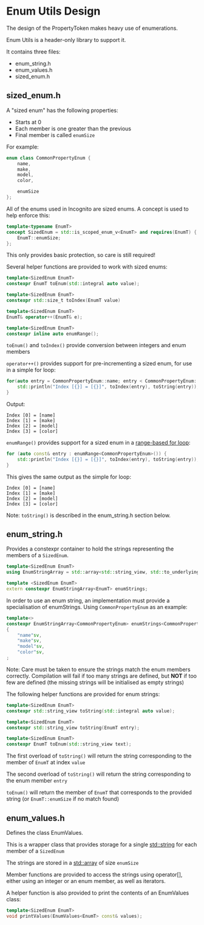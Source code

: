 # Enum Utils Design

The design of the PropertyToken makes heavy use of enumerations.

Enum Utils is a header-only library to support it.

It contains three files:

- enum_string.h
- enum_values.h
- sized_enum.h

## sized_enum.h

A "sized enum" has the following properties:

- Starts at 0
- Each member is one greater than the previous
- Final member is called `enumSize`

For example:

```cpp
enum class CommonPropertyEnum {
    name,
    make,
    model,
    color,

    enumSize
};
```

All of the enums used in Incognito are sized enums. A concept is used to help enforce this:

```cpp
template<typename EnumT>
concept SizedEnum = std::is_scoped_enum_v<EnumT> and requires(EnumT) {
    EnumT::enumSize;
};
```

This only provides basic protection, so care is still required!

Several helper functions are provided to work with sized enums:

```cpp
template<SizedEnum EnumT>
constexpr EnumT toEnum(std::integral auto value);

template<SizedEnum EnumT>
constexpr std::size_t toIndex(EnumT value)

template<SizedEnum EnumT>
EnumT& operator++(EnumT& e);

template<SizedEnum EnumT>
constexpr inline auto enumRange();
```

`toEnum()` and `toIndex()` provide conversion between integers and enum members

`operator++()` provides support for pre-incrementing a sized enum, for use in a simple for loop:

```cpp
for(auto entry = CommonPropertyEnum::name; entry < CommonPropertyEnum::enumSize; ++entry){
    std::println("Index [{}] = [{}]", toIndex(entry), toString(entry));
}
```

Output:

```
Index [0] = [name]
Index [1] = [make]
Index [2] = [model]
Index [3] = [color]
```

`enumRange()` provides support for a sized enum in a [range-based for loop](https://en.cppreference.com/w/cpp/language/range-for):

```cpp
for (auto const& entry : enumRange<CommonPropertyEnum>()) {
    std::println("Index [{}] = [{}]", toIndex(entry), toString(entry));
}
```

This gives the same output as the simple for loop:

```
Index [0] = [name]
Index [1] = [make]
Index [2] = [model]
Index [3] = [color]
```

Note: `toString()` is described in the enum_string.h section below.

## enum_string.h

Provides a constexpr container to hold the strings representing the members of a `SizedEnum`.

```cpp
template<SizedEnum EnumT>
using EnumStringArray = std::array<std::string_view, std::to_underlying(EnumT::enumSize)>;

template <SizedEnum EnumT>
extern constexpr EnumStringArray<EnumT> enumStrings;
```

In order to use an enum string, an implementation must provide a specialisation of enumStrings. Using `CommonPropertyEnum` as an example:

```cpp
template<>
constexpr EnumStringArray<CommonPropertyEnum> enumStrings<CommonPropertyEnum> =
{
    "name"sv,
    "make"sv,
    "model"sv,
    "color"sv,
;
```

Note: Care must be taken to ensure the strings match the enum members correctly. Compilation will fail if too many strings are defined, but **NOT** if too few are defined (the missing strings will be initialised as empty strings)

The following helper functions are provided for enum strings:

```cpp
template<SizedEnum EnumT>
constexpr std::string_view toString(std::integral auto value);

template<SizedEnum EnumT>
constexpr std::string_view toString(EnumT entry);

template<SizedEnum EnumT>
constexpr EnumT toEnum(std::string_view text);
```

The first overload of `toString()` will return the string corresponding to the member of `EnumT` at index `value`

The second overload of `toString()` will return the string corresponding to the enum member `entry`

`toEnum()` will return the member of `EnumT` that corresponds to the provided string (or `EnumT::enumSize` if no match found)

## enum_values.h

Defines the class EnumValues.

This is a wrapper class that provides storage for a single [std::string](https://en.cppreference.com/w/cpp/string/basic_string) for each member of a `SizedEnum`

The strings are stored in a [std::array](https://en.cppreference.com/w/cpp/container/array) of size `enumSize`

Member functions are provided to access the strings using operator[], either using an integer or an enum member, as well as iterators.

A helper function is also provided to print the contents of an EnumValues class:

```cpp
template<SizedEnum EnumT>
void printValues(EnumValues<EnumT> const& values);
```

